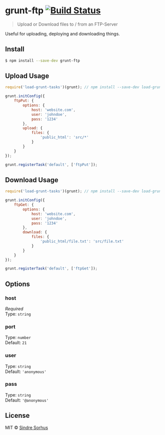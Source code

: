 # grunt-ftp [![Build Status](https://travis-ci.org/sindresorhus/grunt-ftp.svg?branch=master)](https://travis-ci.org/sindresorhus/grunt-ftp)

> Upload or Download files to / from an FTP-Server

Useful for uploading, deploying and downloading things.


## Install

```sh
$ npm install --save-dev grunt-ftp
```


## Upload Usage

```js
require('load-grunt-tasks')(grunt); // npm install --save-dev load-grunt-tasks

grunt.initConfig({
	ftpPut: {
		options: {
			host: 'website.com',
			user: 'johndoe',
			pass: '1234'
		},
		upload: {
			files: {
				'public_html': 'src/*'
			}
		}
	}
});

grunt.registerTask('default', ['ftpPut']);
```

## Download Usage

```js
require('load-grunt-tasks')(grunt); // npm install --save-dev load-grunt-tasks

grunt.initConfig({
	ftpGet: {
		options: {
			host: 'website.com',
			user: 'johndoe',
			pass: '1234'
		},
		download: {
			files: {
				'public_html/file.txt': 'src/file.txt'
			}
		}
	}
});

grunt.registerTask('default', ['ftpGet']);
```

## Options

### host

*Required*  
Type: `string`

### port

Type: `number`  
Default: `21`

### user

Type: `string`  
Default: `'anonymous'`

### pass

Type: `string`  
Default: `'@anonymous'`

## License

MIT © [Sindre Sorhus](http://sindresorhus.com)

